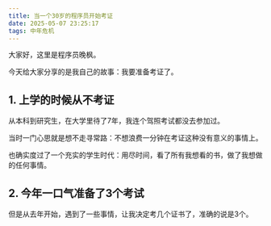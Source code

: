 ```yaml
---
title: 当一个30岁的程序员开始考证
date: 2025-05-07 23:25:17
tags: 中年危机
---
```



大家好，这里是程序员晚枫。

今天给大家分享的是我自己的故事：我要准备考证了。

## 1. 上学的时候从不考证

从本科到研究生，在大学里待了7年，我连个驾照考试都没去参加过。

当时一门心思就是想不走寻常路：不想浪费一分钟在考证这种没有意义的事情上。

也确实度过了一个充实的学生时代：用尽时间，看了所有我想看的书，做了我想做的任何事情。


## 2. 今年一口气准备了3个考试

但是从去年开始，遇到了一些事情，让我决定考几个证书了，准确的说是3个。

